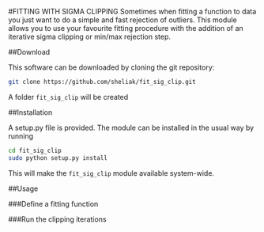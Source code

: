 #FITTING WITH SIGMA CLIPPING
Sometimes when fitting a function to data you just want to do a simple and fast rejection of outliers. This module allows you to use your favourite fitting procedure with the addition of an iterative sigma clipping or min/max rejection step.

##Download

This software can be downloaded by cloning the git repository:

```bash
git clone https://github.com/sheliak/fit_sig_clip.git
```

A folder `fit_sig_clip` will be created

##Installation

A setup.py file is provided. The module can be installed in the usual way by running

```bash
cd fit_sig_clip
sudo python setup.py install 
```
This will make the `fit_sig_clip` module available system-wide.

##Usage

###Define a fitting function

###Run the clipping iterations
